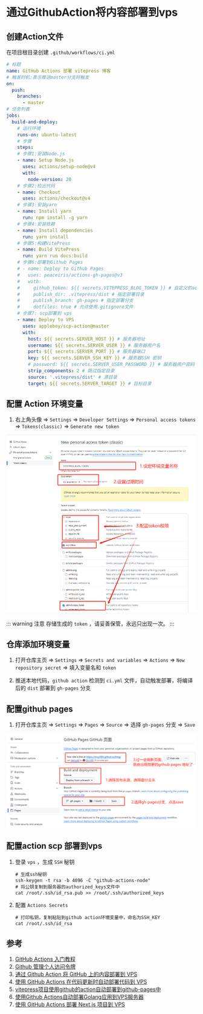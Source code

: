 # 通过GithubAction将内容部署到vps

## 创建Action文件
在项目根目录创建 `.github/workflows/ci.yml`

```yml
# 标题
name: GitHub Actions 部署 vitepress 博客
# 触发时机:表示推送master分支时触发
on:
  push:
    branches:
      - master
# 任务列表
jobs:
  build-and-deploy:
    # 运行环境
    runs-on: ubuntu-latest
    # 步骤
    steps:
    # 步骤1:安装Node.js
    - name: Setup Node.js
      uses: actions/setup-node@v4
      with:
        node-version: 20
    # 步骤2:检出代码
    - name: Checkout
      uses: actions/checkout@v4
    # 步骤3:安装yarn
    - name: Install yarn
      run: npm install -g yarn
    # 步骤4:安装依赖
    - name: Install dependencies
      run: yarn install
    # 步骤5:构建VitePress
    - name: Build VitePress
      run: yarn run docs:build
    # 步骤6:部署到Github Pages
    # - name: Deploy to Github Pages
    #   uses: peaceiris/actions-gh-pages@v3
    #   with:
    #     github_token: ${{ secrets.VITEPRESS_BLOG_TOKEN }} # 自定义的action环境变量
    #     publish_dir: .vitepress/dist # 指定部署目录
    #     publish_branch: gh-pages # 指定部署分支
    #     dotfiles: true # 允许使用.gitignore文件
    # 步骤7: scp部署到 vps
    - name: Deploy to VPS
      uses: appleboy/scp-action@master
      with:
        host: ${{ secrets.SERVER_HOST }} # 服务器地址
        username: ${{ secrets.SERVER_USER }} # 服务器用户名
        port: ${{ secrets.SERVER_PORT }} # 服务器端口
        key: ${{ secrets.SERVER_SSH_KEY }} # 服务器SSH 密钥
        # password: ${{ secrets.SERVER_USER_PASSWORD }} # 服务器用户密码
        strip_components: 2 # 跳过指定目录
        source: '.vitepress/dist' # 源目录
        target: ${{ secrets.SERVER_TARGET }} # 目标目录
```

## 配置 Action 环境变量

1. 右上角头像 => `Settings` => `Developer Settings` => `Personal access tokens` => `Tokens(classic)` => `Generate new token`

![vitepress_blog_token](/Images/Node/通过GithubAction将内容部署到vps/vitepress_blog_token.png "vitepress_blog_token")

::: warning 注意
存储生成的 `token` ，请妥善保管，永远只出现一次。
:::

## 仓库添加环境变量
1. 打开仓库主页 => `Settings` => `Secrets and variables` => `Actions` => `New repository secret` => 填入变量名和 `token`

1. 推送本地代码，`github action` 检测到 `ci.yml` 文件，自动触发部署，将编译后的 `dist` 部署到 `gh-pages` 分支

## 配置github pages

1. 打开仓库主页 => `Settings` => `Pages` => `Source` => 选择 `gh-pages` 分支 => `Save`

![github_pages](/Images/Node/通过GithubAction将内容部署到vps/github_pages.png "github_pages")

## 配置action scp 部署到vps

1. 登录 `vps` ，生成 `SSH` 秘钥

    ```shell
    # 生成ssh秘钥
    ssh-keygen -t rsa -b 4096 -C "github-actions-node"
    # 将公钥复制到服务器的authorized_keys文件中
    cat /root/.ssh/id_rsa.pub >> /root/.ssh/authorized_keys
    ```
1. 配置 `Actions Secrets`

    ```shell
    # 打印私钥，复制粘贴到github action环境变量中，命名为SSH_KEY
    cat /root/.ssh/id_rsa
    ```


## 参考
1. [GitHub Actions 入门教程](https://www.ruanyifeng.com/blog/2019/09/getting-started-with-github-actions.html)
1. [Github 管理个人访问令牌](https://docs.github.com/zh/authentication/keeping-your-account-and-data-secure/managing-your-personal-access-tokens)
1. [通过 Github Action 将 GitHub 上的内容部署到 VPS](https://tourcoder.com/deploy-from-github-to-vps-via-github-action/)
1. [使用 GitHub Actions 在代码更新时自动部署代码到 VPS](https://blog.csdn.net/m0_57236802/article/details/134216395)
1. [vitepress项目使用github的action自动部署到github-pages中](https://blog.csdn.net/weixin_43972992/article/details/135123018)
1. [使用Github Actions自动部署Golang应用到VPS服务器](https://github.com/axiaoxin/axiaoxin/issues/27)
1. [使用 GitHub Actions 部署 Next.js 项目到 VPS](https://riddma.com/post/deploy-next-js-to-vps-using-github-actions)